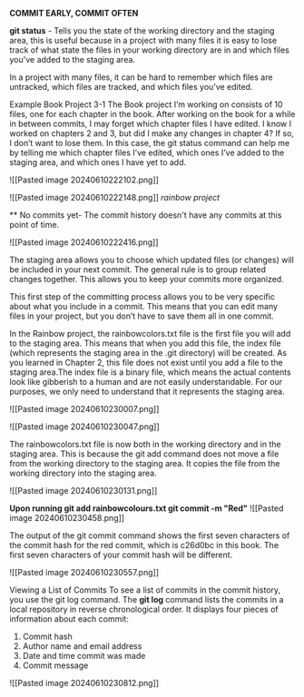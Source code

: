 **COMMIT EARLY, COMMIT OFTEN**

**git status** - Tells you the state of the working directory and the staging area, this is useful because in a project with many files it is easy to lose track of what state the files in your working directory are in and which files you've added to the staging area.

In a project with many files, it can be hard to remember which files are untracked, which files are tracked, and which files you’ve edited. 

Example Book Project 3-1
The Book project I’m working on consists of 10 files, one for each chapter in the book. After working on the book for a while in between commits, I may forget which chapter files I have edited. I know I worked on chapters 2 and 3, but did I make any changes in chapter 4? If so, I don’t want to lose them.
In this case, the git status command can help me by telling me which
chapter files I’ve edited, which ones I’ve added to the staging area, and which ones I have yet to add.

![[Pasted image 20240610222102.png]]



![[Pasted image 20240610222148.png]]
							*rainbow project*

** No commits yet- The commit history doesn't have any commits at this point of time.


![[Pasted image 20240610222416.png]]

The staging area allows you to choose which updated files (or changes) will be included in your next commit. The general rule is to group related changes together. This allows you to keep your commits more organized.

This first step of the committing process allows you to be very specific about what you include in a commit. This means that you can edit many files in your project, but you don’t have to save them all in one commit.

In the Rainbow project, the rainbowcolors.txt file is the first file you will add
to the staging area. This means that when you add this file, the index file (which
represents the staging area in the .git directory) will be created. As you learned
in Chapter 2, this file does not exist until you add a file to the staging area.The
index file is a binary file, which means the actual contents look like gibberish to
a human and are not easily understandable. For our purposes, we only need to
understand that it represents the staging area.

![[Pasted image 20240610230007.png]]

![[Pasted image 20240610230047.png]]

The rainbowcolors.txt file is now both in the working directory and in the
staging area. This is because the git add command does not move a file from
the working directory to the staging area. It copies the file from the working
directory into the staging area.

![[Pasted image 20240610230131.png]]

**Upon running git add rainbowcolours.txt git commit -m "Red"**
![[Pasted image 20240610230458.png]]

The output of the git commit command shows the first seven characters of
the commit hash for the red commit, which is c26d0bc in this book. The
first seven characters of your commit hash will be different.

![[Pasted image 20240610230557.png]]

Viewing a List of Commits
To see a list of commits in the commit history, you use the git log command.
The **git log** command lists the commits in a local repository in reverse
chronological order. It displays four pieces of information about each commit:
1. Commit hash
2. Author name and email address
3. Date and time commit was made
4. Commit message

![[Pasted image 20240610230812.png]]

